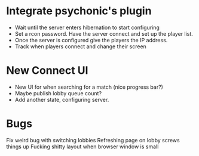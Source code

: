 Integrate psychonic's plugin
======================
 - Wait until the server enters hibernation to start configuring
 - Set a rcon password. Have the server connect and set up the player list.
 - Once the server is configured give the players the IP address.
 - Track when players connect and change their screen

 New Connect UI
 =====================
 - New UI for when searching for a match (nice progress bar?)
 - Maybe publish lobby queue count?
 - Add another state, configuring server.
 

 Bugs
 ===================
 Fix weird bug with switching lobbies
 Refreshing page on lobby screws things up
 Fucking shitty layout when browser window is small
